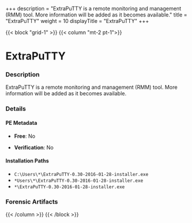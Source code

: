 +++
description = "ExtraPuTTY is a remote monitoring and management (RMM) tool. More information will be added as it becomes available."
title = "ExtraPuTTY"
weight = 10
displayTitle = "ExtraPuTTY"
+++


{{< block "grid-1" >}}
{{< column "mt-2 pt-1">}}

# ExtraPuTTY


### Description

ExtraPuTTY is a remote monitoring and management (RMM) tool. More information will be added as it becomes available.




### Details


#### PE Metadata


- **Free**: No

- **Verification**: No




#### Installation Paths
- `C:\Users\*\ExtraPuTTY-0.30-2016-01-28-installer.exe`
- `*Users\*\ExtraPuTTY-0.30-2016-01-28-installer.exe`
- `*\ExtraPuTTY-0.30-2016-01-28-installer.exe`

### Forensic Artifacts










{{< /column >}}
{{< /block >}}

